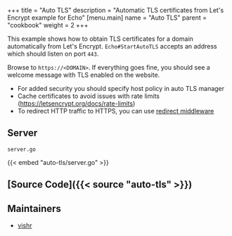 +++
title = "Auto TLS"
description = "Automatic TLS certificates from Let's Encrypt example for Echo"
[menu.main]
  name = "Auto TLS"
  parent = "cookbook"
  weight = 2
+++

This example shows how to obtain TLS certificates for a domain automatically from
Let's Encrypt. `Echo#StartAutoTLS` accepts an address which should listen on port `443`.

Browse to `https://<DOMAIN>`. If everything goes fine, you should see a welcome
message with TLS enabled on the website.

> 
- For added security you should specify host policy in auto TLS manager
- Cache certificates to avoid issues with rate limits (https://letsencrypt.org/docs/rate-limits) 
- To redirect HTTP traffic to HTTPS, you can use [redirect middleware](/middleware/redirect#https-redirect)

## Server

`server.go`

{{< embed "auto-tls/server.go" >}}

## [Source Code]({{< source "auto-tls" >}})

## Maintainers

- [vishr](https://github.com/vishr)
